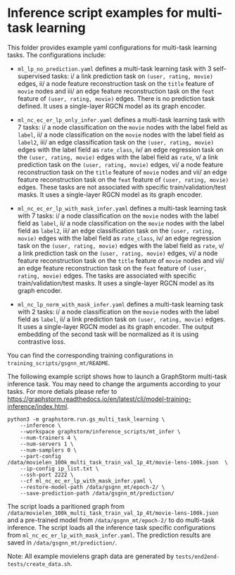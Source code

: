 # Inference script examples for multi-task learning
This folder provides example yaml configurations for multi-task learning tasks. The configurations include:

  * ``ml_lp_no_prediction.yaml`` defines a multi-task learning task with 3 self-supervised tasks: i/ a link prediction task on ``(user, rating, movie)`` edges, ii/ a node feature reconstruction task on the ``title`` feature of ``movie`` nodes and iii/ an edge feature reconstruction task on the ``feat`` feature of ``(user, rating, movie)`` edges. There is no prediction task defined. It uses a single-layer RGCN model as its graph encoder.

  * ``ml_nc_ec_er_lp_only_infer.yaml`` defines a multi-task learning task with 7 tasks: i/ a node classification on the ``movie`` nodes with the label field as ``label``, ii/ a node classification on the ``movie`` nodes with the label field as ``label2``, iii/ an edge classification task on the ``(user, rating, movie)`` edges with the label field as ``rate_class``, iv/ an edge regression task on the ``(user, rating, movie)`` edges with the label field as ``rate``, v/ a link prediction task on the ``(user, rating, movie)`` edges, vi/ a node feature reconstruction task on the ``title`` feature of ``movie`` nodes and vii/ an edge feature reconstruction task on the ``feat`` feature of ``(user, rating, movie)`` edges. These tasks are not associated with specific train/validation/test masks. It uses a single-layer RGCN model as its graph encoder.

  * ``ml_nc_ec_er_lp_with_mask_infer.yaml`` defines a multi-task learning task with 7 tasks: i/ a node classification on the ``movie`` nodes with the label field as ``label``, ii/ a node classification on the ``movie`` nodes with the label field as ``label2``, iii/ an edge classification task on the ``(user, rating, movie)`` edges with the label field as ``rate_class``, iv/ an edge regression task on the ``(user, rating, movie)`` edges with the label field as ``rate``, v/ a link prediction task on the ``(user, rating, movie)`` edges, vi/ a node feature reconstruction task on the ``title`` feature of ``movie`` nodes and vii/ an edge feature reconstruction task on the ``feat`` feature of ``(user, rating, movie)`` edges. The tasks are associated with specific train/validation/test masks. It uses a single-layer RGCN model as its graph encoder.

  * ``ml_nc_lp_norm_with_mask_infer.yaml`` defines a multi-task learning task with 2 tasks: i/ a node classification on the ``movie`` nodes with the label field as ``label``, ii/ a link prediction task on ``(user, rating, movie)`` edges. It uses a single-layer RGCN model as its graph encoder. The output embedding of the second task will be normalized as it is using contrastive loss.

You can find the corresponding training configurations in ``training_scripts/gsgnn_mt/README``.

The following example script shows how to launch a GraphStorm multi-task inference task.
You may need to change the arguments according to your tasks.
For more detials please refer to https://graphstorm.readthedocs.io/en/latest/cli/model-training-inference/index.html.

```
python3 -m graphstorm.run.gs_multi_task_learning \
    --inference \
    --workspace graphstorm/inference_scripts/mt_infer \
    --num-trainers 4 \
    --num-servers 1 \
    --num-samplers 0 \
    --part-config /data/movielen_100k_multi_task_train_val_1p_4t/movie-lens-100k.json  \
    --ip-config ip_list.txt \
    --ssh-port 2222 \
    --cf ml_nc_ec_er_lp_with_mask_infer.yaml \
    --restore-model-path /data/gsgnn_mt/epoch-2/ \
    --save-prediction-path /data/gsgnn_mt/prediction/
```

The script loads a paritioned graph from ``/data/movielen_100k_multi_task_train_val_1p_4t/movie-lens-100k.json``
and a pre-trained model from ``/data/gsgnn_mt/epoch-2/`` to do multi-task inference.
The script loads all the inference task specific configurations from ``ml_nc_ec_er_lp_with_mask_infer.yaml``.
The prediction results are saved in ``/data/gsgnn_mt/prediction/``.

Note: All example movielens graph data are generated by ``tests/end2end-tests/create_data.sh``.
